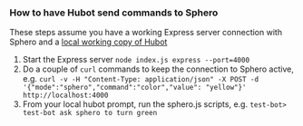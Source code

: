 ### How to have Hubot send commands to Sphero

These steps assume you have a working Express server connection with Sphero and a [local working copy of Hubot](https://hubot.github.com/docs/)

1. Start the Express server `node index.js express --port=4000`
2. Do a couple of `curl` commands to keep the connection to Sphero active, e.g. `curl -v -H "Content-Type: application/json" -X POST -d '{"mode":"sphero","command":"color","value": "yellow"}' http://localhost:4000` 
3. From your local hubot prompt, run the sphero.js scripts, e.g. `test-bot> test-bot ask sphero to turn green`
